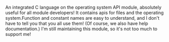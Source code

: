 An integrated C language on the operating system API module, absolutely useful for all module developers!
It contains apis for files and the operating system.Function and constant names are easy to understand, and I don't have to tell you that you all use them!
(Of course, we also have help documentation.)
I'm still maintaining this module, so it's not too much to support me!